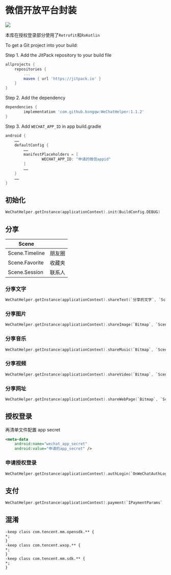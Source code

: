# 微信开放平台封装

[![](https://jitpack.io/v/kongqw/WeChatHelper.svg)](https://jitpack.io/#kongqw/WeChatHelper)

本库在授权登录部分使用了`Retrofit`和`RxKotlin`

To get a Git project into your build:

Step 1. Add the JitPack repository to your build file

``` gradle
allprojects {
    repositories {
        ...
        maven { url 'https://jitpack.io' }
    }
}
```

Step 2. Add the dependency

``` gradle
dependencies {
        implementation 'com.github.kongqw:WeChatHelper:1.1.2'
}
```

Step 3. Add `WECHAT_APP_ID` in app build.gradle

``` gradle
android {
    ……
    defaultConfig {
        ……
        manifestPlaceholders = [
                WECHAT_APP_ID: "申请的微信appid"
        ]
        ……
    }
    ……
}
```

## 初始化

``` kotlin
WeChatHelper.getInstance(applicationContext).init(BuildConfig.DEBUG)
```

## 分享

| Scene | |
| --- | --- |
| Scene.Timeline | 朋友圈 |
| Scene.Favorite | 收藏夹 |
| Scene.Session | 联系人 |

### 分享文字

``` kotlin
WeChatHelper.getInstance(applicationContext).shareText(`分享的文字`, `Scene`, `OnWeChatShareListener`)
```

### 分享图片

``` kotlin
WeChatHelper.getInstance(applicationContext).shareImage(`Bitmap`, `Scene`, `OnWeChatShareListener`)
```

### 分享音乐

``` kotlin
WeChatHelper.getInstance(applicationContext).shareMusic(`Bitmap`, `Scene`, `音乐链接`, `分享音乐名称`, `分享音乐描述`, `OnWeChatShareListener`)
```

### 分享视频

``` kotlin
WeChatHelper.getInstance(applicationContext).shareVideo(`Bitmap`, `Scene`, `视频链接`, `分享视频名称`, `分享视频描述`, `OnWeChatShareListener`)
```

### 分享网址

``` kotlin
WeChatHelper.getInstance(applicationContext).shareWebPage(`Bitmap`, `Scene`, `网址链接`, `分享网址名称`, `分享网址描述`, `OnWeChatShareListener`)
```


## 授权登录

再清单文件配置 app secret

``` xml
<meta-data
    android:name="wechat_app_secret"
    android:value="申请的app_secret" />
```

### 申请授权登录

``` kotlin
WeChatHelper.getInstance(applicationContext).authLogin(`OnWeChatAuthLoginListener`)
```


## 支付

``` kotlin
WeChatHelper.getInstance(applicationContext).payment(`IPaymentParams` ,`OnWeChatPaymentListener`)
```

## 混淆

```
-keep class com.tencent.mm.opensdk.** {
*;
}
-keep class com.tencent.wxop.** {
*;
}
-keep class com.tencent.mm.sdk.** {
*;
}
```
